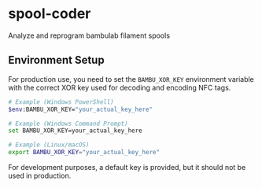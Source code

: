 # spool-coder
Analyze and reprogram bambulab filament spools

## Environment Setup

For production use, you need to set the `BAMBU_XOR_KEY` environment variable with the correct XOR key used for decoding and encoding NFC tags.

```bash
# Example (Windows PowerShell)
$env:BAMBU_XOR_KEY="your_actual_key_here"

# Example (Windows Command Prompt)
set BAMBU_XOR_KEY=your_actual_key_here

# Example (Linux/macOS)
export BAMBU_XOR_KEY="your_actual_key_here"
```

For development purposes, a default key is provided, but it should not be used in production.
